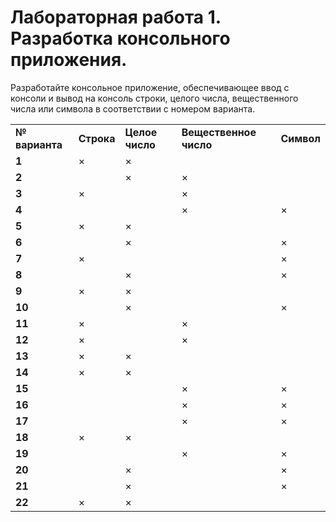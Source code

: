 <!-- Output copied to clipboard! -->

<!-----
NEW: Check the "Suppress top comment" option to remove this info from the output.

Conversion time: 0.711 seconds.


Using this Markdown file:

1. Paste this output into your source file.
2. See the notes and action items below regarding this conversion run.
3. Check the rendered output (headings, lists, code blocks, tables) for proper
   formatting and use a linkchecker before you publish this page.

Conversion notes:

* Docs to Markdown version 1.0β29
* Mon Mar 15 2021 03:02:04 GMT-0700 (PDT)
* Source doc: Новый документ
* Tables are currently converted to HTML tables.
----->


# Лабораторная работа 1. Разработка консольного приложения.

Разработайте консольное приложение, обеспечивающее ввод с консоли и вывод на консоль строки, целого числа, вещественного числа или символа в соответствии с номером варианта.


<table>
  <tr>
   <td><strong>№ варианта</strong>
   </td>
   <td><strong>Строка</strong>
   </td>
   <td><strong>Целое число</strong>
   </td>
   <td><strong>Вещественное число</strong>
   </td>
   <td><strong>Символ</strong>
   </td>
  </tr>
  <tr>
   <td><strong>1</strong>
   </td>
   <td>×
   </td>
   <td>×
   </td>
   <td>
   </td>
   <td>
   </td>
  </tr>
  <tr>
   <td><strong>2</strong>
   </td>
   <td>
   </td>
   <td>×
   </td>
   <td>×
   </td>
   <td>
   </td>
  </tr>
  <tr>
   <td><strong>3</strong>
   </td>
   <td>×
   </td>
   <td>
   </td>
   <td>×
   </td>
   <td>
   </td>
  </tr>
  <tr>
   <td><strong>4</strong>
   </td>
   <td>
   </td>
   <td>
   </td>
   <td>×
   </td>
   <td>×
   </td>
  </tr>
  <tr>
   <td><strong>5</strong>
   </td>
   <td>×
   </td>
   <td>×
   </td>
   <td>
   </td>
   <td>
   </td>
  </tr>
  <tr>
   <td><strong>6</strong>
   </td>
   <td>
   </td>
   <td>×
   </td>
   <td>
   </td>
   <td>×
   </td>
  </tr>
  <tr>
   <td><strong>7</strong>
   </td>
   <td>×
   </td>
   <td>
   </td>
   <td>
   </td>
   <td>×
   </td>
  </tr>
  <tr>
   <td><strong>8</strong>
   </td>
   <td>
   </td>
   <td>×
   </td>
   <td>
   </td>
   <td>×
   </td>
  </tr>
  <tr>
   <td><strong>9</strong>
   </td>
   <td>×
   </td>
   <td>×
   </td>
   <td>
   </td>
   <td>
   </td>
  </tr>
  <tr>
   <td><strong>10</strong>
   </td>
   <td>
   </td>
   <td>×
   </td>
   <td>
   </td>
   <td>×
   </td>
  </tr>
  <tr>
   <td><strong>11</strong>
   </td>
   <td>×
   </td>
   <td>
   </td>
   <td>×
   </td>
   <td>
   </td>
  </tr>
  <tr>
   <td><strong>12</strong>
   </td>
   <td>×
   </td>
   <td>
   </td>
   <td>×
   </td>
   <td>
   </td>
  </tr>
  <tr>
   <td><strong>13</strong>
   </td>
   <td>×
   </td>
   <td>×
   </td>
   <td>
   </td>
   <td>
   </td>
  </tr>
  <tr>
   <td><strong>14</strong>
   </td>
   <td>×
   </td>
   <td>×
   </td>
   <td>
   </td>
   <td>
   </td>
  </tr>
  <tr>
   <td><strong>15</strong>
   </td>
   <td>
   </td>
   <td> 
   </td>
   <td>×
   </td>
   <td>×
   </td>
  </tr>
  <tr>
   <td><strong>16</strong>
   </td>
   <td> 
   </td>
   <td>
   </td>
   <td>×
   </td>
   <td>×
   </td>
  </tr>
  <tr>
   <td><strong>17</strong>
   </td>
   <td>
   </td>
   <td>
   </td>
   <td>×
   </td>
   <td>×
   </td>
  </tr>
  <tr>
   <td><strong>18</strong>
   </td>
   <td>×
   </td>
   <td>×
   </td>
   <td>
   </td>
   <td>
   </td>
  </tr>
  <tr>
   <td><strong>19</strong>
   </td>
   <td>
   </td>
   <td> 
   </td>
   <td>×
   </td>
   <td>×
   </td>
  </tr>
  <tr>
   <td><strong>20</strong>
   </td>
   <td> 
   </td>
   <td>×
   </td>
   <td>
   </td>
   <td>×
   </td>
  </tr>
  <tr>
   <td><strong>21</strong>
   </td>
   <td>
   </td>
   <td>×
   </td>
   <td>
   </td>
   <td>×
   </td>
  </tr>
  <tr>
   <td><strong>22</strong>
   </td>
   <td>×
   </td>
   <td>×
   </td>
   <td>
   </td>
   <td>
   </td>
  </tr>
</table>


